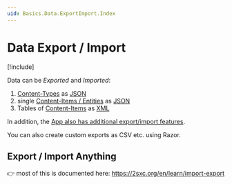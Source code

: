 ```yaml
---
uid: Basics.Data.ExportImport.Index
---
```


# Data Export / Import

[!include[](~/basics/stack/_shared-float-summary.md)]
<style>
  .context-box-summary .data-all
  { visibility: visible; }
</style>

Data can be _Exported_ and _Imported_:

1. [Content-Types](xref:Basics.Data.ContentTypes.Index) as [JSON](xref:Basics.DataFormats.JsonV1.Index)
1. single [Content-Items / Entities](xref:Basics.Data.Entities.Index) as [JSON](xref:Basics.DataFormats.JsonV1.Index)
1. Tables of [Content-Items](xref:Basics.Data.Entities.Index) as [XML](xref:Basics.DataFormats.Xml.Table.Index)

In addition, the [App also has additional export/import features](xref:Basics.App.ExportImport.Index).

You can also create custom exports as CSV etc. using Razor.

## Export / Import Anything

👉 most of this is documented here: https://2sxc.org/en/learn/import-export

